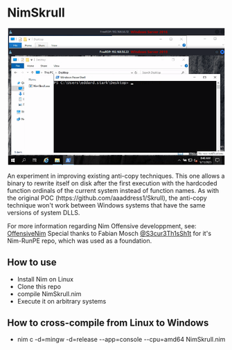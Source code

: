 # NimSkrull
<p align="center">
    <img width="500" src="https://github.com/OffenseTeacher/NimSkrull/blob/main/NimSkrull.gif">
</p>
An experiment in improving existing anti-copy techniques. This one allows a binary to rewrite itself on disk after the first execution with the hardcoded function ordinals of the current system instead of function names. As with the original POC (https://github.com/aaaddress1/Skrull), the anti-copy technique won't work between Windows systems that have the same versions of system DLLS.

For more information regarding Nim Offensive developpment, see: [OffensiveNim](https://github.com/byt3bl33d3r/OffensiveNim)
Special thanks to Fabian Mosch [@S3cur3Th1sSh1t](https://twitter.com/ShitSecure) for it's Nim-RunPE repo, which was used as a foundation.

## How to use
- Install Nim on Linux
- Clone this repo
- compile NimSkrull.nim
- Execute it on arbitrary systems

## How to cross-compile from Linux to Windows
- nim c -d=mingw -d=release --app=console --cpu=amd64 NimSkrull.nim
